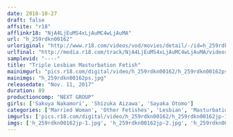 ```yaml
---
date: 2018-10-27
draft: false
affsite: "r18"
afflinkr18: "NjA4LjEuMS4xLjAuMC4wLjAuMA"
url: "h_259rdkn00162"
urloriginal: "http://www.r18.com/videos/vod/movies/detail/-/id=h_259rdkn00162"
urlfinal: "http://media.r18.com/track/NjA4LjEuMS4xLjAuMC4wLjAuMA/videos/vod/movies/detail/-/id=h_259rdkn00162"
samplevid: "----"
title: "Triple Lesbian Masturbation Fetish"
mainimgurl: "pics.r18.com/digital/video/h_259rdkn00162/h_259rdkn00162ps.jpg"
mainimgs: "h_259rdkn00162ps.jpg"
releasedate: "Nov. 11, 2017"
duration: 89
productioncomp: "NEXT GROUP"
girls: ['Sakuya Nakamori', 'Shizuka Aizawa', 'Sayaka Otomo']
categories: ['Married Woman', 'Other Fetishes', 'Lesbian', 'Masturbation', 'Threesome / Foursome']
imgurls: ['pics.r18.com/digital/video/h_259rdkn00162/h_259rdkn00162jp-1.jpg', 'pics.r18.com/digital/video/h_259rdkn00162/h_259rdkn00162jp-2.jpg', 'pics.r18.com/digital/video/h_259rdkn00162/h_259rdkn00162jp-3.jpg', 'pics.r18.com/digital/video/h_259rdkn00162/h_259rdkn00162jp-4.jpg', 'pics.r18.com/digital/video/h_259rdkn00162/h_259rdkn00162jp-5.jpg', 'pics.r18.com/digital/video/h_259rdkn00162/h_259rdkn00162jp-6.jpg', 'pics.r18.com/digital/video/h_259rdkn00162/h_259rdkn00162jp-7.jpg', 'pics.r18.com/digital/video/h_259rdkn00162/h_259rdkn00162jp-8.jpg', 'pics.r18.com/digital/video/h_259rdkn00162/h_259rdkn00162jp-9.jpg', 'pics.r18.com/digital/video/h_259rdkn00162/h_259rdkn00162jp-10.jpg', 'pics.r18.com/digital/video/h_259rdkn00162/h_259rdkn00162jp-11.jpg', 'pics.r18.com/digital/video/h_259rdkn00162/h_259rdkn00162jp-12.jpg', 'pics.r18.com/digital/video/h_259rdkn00162/h_259rdkn00162jp-13.jpg', 'pics.r18.com/digital/video/h_259rdkn00162/h_259rdkn00162jp-14.jpg', 'pics.r18.com/digital/video/h_259rdkn00162/h_259rdkn00162jp-15.jpg', 'pics.r18.com/digital/video/h_259rdkn00162/h_259rdkn00162jp-16.jpg', 'pics.r18.com/digital/video/h_259rdkn00162/h_259rdkn00162jp-17.jpg', 'pics.r18.com/digital/video/h_259rdkn00162/h_259rdkn00162jp-18.jpg', 'pics.r18.com/digital/video/h_259rdkn00162/h_259rdkn00162jp-19.jpg', 'pics.r18.com/digital/video/h_259rdkn00162/h_259rdkn00162jp-20.jpg']
imgs: ['h_259rdkn00162jp-1.jpg', 'h_259rdkn00162jp-2.jpg', 'h_259rdkn00162jp-3.jpg', 'h_259rdkn00162jp-4.jpg', 'h_259rdkn00162jp-5.jpg', 'h_259rdkn00162jp-6.jpg', 'h_259rdkn00162jp-7.jpg', 'h_259rdkn00162jp-8.jpg', 'h_259rdkn00162jp-9.jpg', 'h_259rdkn00162jp-10.jpg', 'h_259rdkn00162jp-11.jpg', 'h_259rdkn00162jp-12.jpg', 'h_259rdkn00162jp-13.jpg', 'h_259rdkn00162jp-14.jpg', 'h_259rdkn00162jp-15.jpg', 'h_259rdkn00162jp-16.jpg', 'h_259rdkn00162jp-17.jpg', 'h_259rdkn00162jp-18.jpg', 'h_259rdkn00162jp-19.jpg', 'h_259rdkn00162jp-20.jpg']
---
```

